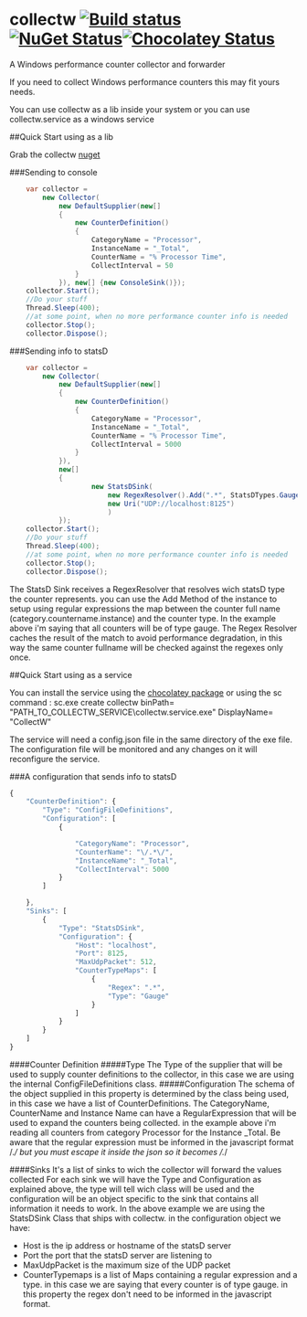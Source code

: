 # collectw [![Build status](https://ci.appveyor.com/api/projects/status/43hsevhbhl029fyv?svg=true)](https://ci.appveyor.com/project/JoseFelix/collectw) [![NuGet Status](http://img.shields.io/nuget/v/collectw.svg?style=flat)](https://www.nuget.org/packages/collectw/)[![Chocolatey Status](https://img.shields.io/chocolatey/v/chocolatey.service.svg)](https://chocolatey.org/packages/collectw.service)

A Windows performance counter collector and forwarder

If you need to collect Windows performance counters this may fit yours needs.

You can use collectw as a lib inside your system or you can use collectw.service as a windows service

##Quick Start using as a lib

Grab the collectw [nuget](https://www.nuget.org/packages/collectw)


###Sending to console

```C#
    var collector =
        new Collector(
            new DefaultSupplier(new[]
            {
                new CounterDefinition()
                {
                    CategoryName = "Processor",
                    InstanceName = "_Total",
                    CounterName = "% Processor Time",
                    CollectInterval = 50
                }
            }), new[] {new ConsoleSink()});
    collector.Start();
    //Do your stuff
    Thread.Sleep(400);
    //at some point, when no more performance counter info is needed
    collector.Stop();
    collector.Dispose();
```

###Sending info to statsD

```C#
    var collector =
        new Collector(
            new DefaultSupplier(new[]
            {
                new CounterDefinition()
                {
                    CategoryName = "Processor",
                    InstanceName = "_Total",
                    CounterName = "% Processor Time",
                    CollectInterval = 5000
                }
            }),
            new[]
            {
                    new StatsDSink(
                        new RegexResolver().Add(".*", StatsDTypes.Gauge),
                        new Uri("UDP://localhost:8125")
                        )
            });
    collector.Start();
    //Do your stuff
    Thread.Sleep(400);
    //at some point, when no more performance counter info is needed
    collector.Stop();
    collector.Dispose();
```
The StatsD Sink receives a RegexResolver that resolves wich statsD type the counter represents. you can use the Add Method of the instance to setup using regular expressions the map between the counter full name (category.countername.instance) and the counter type. In the example above i'm saying that all counters will be of type gauge. The Regex Resolver caches the result of the match to avoid performance degradation, in this way the same counter fullname will be checked against the regexes only once.


##Quick Start using as a service

You can install the service using the [chocolatey package](https://chocolatey.org/packages/collectw.service)
or using the sc command :
sc.exe create collectw binPath= "PATH_TO_COLLECTW_SERVICE\collectw.service.exe" DisplayName= "CollectW"

The service will need a config.json file in the same directory of the exe file.
The configuration file will be monitored and any changes on it will reconfigure the service.

###A configuration that sends info to statsD

```javascript
{
    "CounterDefinition": {
        "Type": "ConfigFileDefinitions",
        "Configuration": [
            {

                "CategoryName": "Processor",
                "CounterName": "\/.*\/",
                "InstanceName": "_Total",
                "CollectInterval": 5000
            }
        ]

    },
    "Sinks": [
        {
            "Type": "StatsDSink",
            "Configuration": {
                "Host": "localhost",
                "Port": 8125,
                "MaxUdpPacket": 512,
                "CounterTypeMaps": [
                    {
                        "Regex": ".*",
                        "Type": "Gauge"
                    }
                ]
            }
        }
    ]
}
```
####Counter Definition
#####Type
  The Type of the supplier that will be used to supply counter definitions to the collector, in this case we are using the internal ConfigFileDefinitions class.
#####Configuration
  The schema of the object supplied in this property is determined by the class being used, in this case we have a list of CounterDefinitions.
  The CategoryName, CounterName and Instance Name can have a RegularExpression that will be used to expand the counters being collected. in the example above i'm reading all counters from category Processor for the Instance _Total. Be aware that the regular expression must be informed in the javascript format /.*/ but you must escape it inside the json so it becomes \/.*\/

####Sinks
  It's a list of sinks to wich the collector will forward the values collected
  For each sink we will have the Type and Configuration as explained above, the type will tell wich class will be used and the configuration will be an object specific to the sink that contains all information it needs to work.
  In the above example we are using the StatsDSink Class that ships with collectw. in the configuration object we have:
  * Host is the ip address or hostname of the statsD server
  * Port the port that the statsD server are listening to
  * MaxUdpPacket is the maximum size of the UDP packet
  * CounterTypemaps is a list of Maps containing a regular expression and a type. in this case we are saying that every counter is of type gauge. in this property the regex don't need to be informed in the javascript format.
